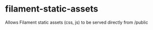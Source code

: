 # filament-static-assets
Allows Filament static assets (css, js) to be served directly from /public
